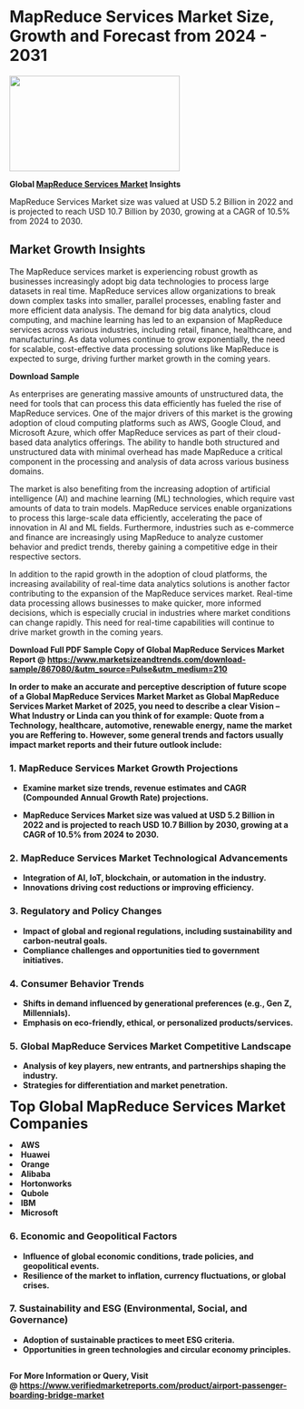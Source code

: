 <H1>MapReduce Services Market Size, Growth and Forecast from 2024 - 2031</H1><img class="aligncenter size-medium wp-image-584254" src="https://thirdeyenews.in/wp-content/uploads/2024/09/Global-Market-Research-300x168.jpeg" alt="" width="300" height="168" /><p><strong>Global&nbsp;<a href="https://www.marketsizeandtrends.com/download-sample/867080/&amp;utm_source=Pulse&amp;utm_medium=210">MapReduce Services Market</a> Insights</strong></p><p>MapReduce Services Market size was valued at USD 5.2 Billion in 2022 and is projected to reach USD 10.7 Billion by 2030, growing at a CAGR of 10.5% from 2024 to 2030.</p><p><h2>Market Growth Insights</h2> <p>The MapReduce services market is experiencing robust growth as businesses increasingly adopt big data technologies to process large datasets in real time. MapReduce services allow organizations to break down complex tasks into smaller, parallel processes, enabling faster and more efficient data analysis. The demand for big data analytics, cloud computing, and machine learning has led to an expansion of MapReduce services across various industries, including retail, finance, healthcare, and manufacturing. As data volumes continue to grow exponentially, the need for scalable, cost-effective data processing solutions like MapReduce is expected to surge, driving further market growth in the coming years.</p> <p><strong>Download Sample</strong></p> <p>As enterprises are generating massive amounts of unstructured data, the need for tools that can process this data efficiently has fueled the rise of MapReduce services. One of the major drivers of this market is the growing adoption of cloud computing platforms such as AWS, Google Cloud, and Microsoft Azure, which offer MapReduce services as part of their cloud-based data analytics offerings. The ability to handle both structured and unstructured data with minimal overhead has made MapReduce a critical component in the processing and analysis of data across various business domains.</p> <p>The market is also benefiting from the increasing adoption of artificial intelligence (AI) and machine learning (ML) technologies, which require vast amounts of data to train models. MapReduce services enable organizations to process this large-scale data efficiently, accelerating the pace of innovation in AI and ML fields. Furthermore, industries such as e-commerce and finance are increasingly using MapReduce to analyze customer behavior and predict trends, thereby gaining a competitive edge in their respective sectors.</p> <p>In addition to the rapid growth in the adoption of cloud platforms, the increasing availability of real-time data analytics solutions is another factor contributing to the expansion of the MapReduce services market. Real-time data processing allows businesses to make quicker, more informed decisions, which is especially crucial in industries where market conditions can change rapidly. This need for real-time capabilities will continue to drive market growth in the coming years.</p> <p><strong></p><p><span class=""><strong>Download Full PDF Sample Copy of Global MapReduce Services Market Report</strong> @ <a href="https://www.marketsizeandtrends.com/download-sample/867080/&amp;utm_source=Pulse&amp;utm_medium=210" target="_blank">https://www.marketsizeandtrends.com/download-sample/867080/&amp;utm_source=Pulse&amp;utm_medium=210</a></span></p><p>In order to make an accurate and perceptive description of future scope of a Global&nbsp;MapReduce Services Market Market as Global&nbsp;MapReduce Services Market Market of 2025, you need to describe a clear Vision &ndash; What Industry or Linda can you think of for example: Quote from a Technology, healthcare, automotive, renewable energy, name the market you are Reffering to. However, some general trends and factors usually impact market reports and their future outlook include:</p><h3>1.&nbsp;<strong>MapReduce Services Market Growth Projections</strong></h3><ul><li>Examine market size trends, revenue estimates and CAGR (Compounded Annual Growth Rate) projections.</li><li><p>MapReduce Services Market size was valued at USD 5.2 Billion in 2022 and is projected to reach USD 10.7 Billion by 2030, growing at a CAGR of 10.5% from 2024 to 2030.</p></li></ul><h3>2.&nbsp;<strong>MapReduce Services Market Technological Advancements</strong></h3><ul><li>Integration of AI, IoT, blockchain, or automation in the industry.</li><li>Innovations driving cost reductions or improving efficiency.</li></ul><h3>3.&nbsp;<strong>Regulatory and Policy Changes</strong></h3><ul><li>Impact of global and regional regulations, including sustainability and carbon-neutral goals.</li><li>Compliance challenges and opportunities tied to government initiatives.</li></ul><h3>4.&nbsp;<strong>Consumer Behavior Trends</strong></h3><ul><li>Shifts in demand influenced by generational preferences (e.g., Gen Z, Millennials).</li><li>Emphasis on eco-friendly, ethical, or personalized products/services.</li></ul><h3>5.&nbsp;<strong>Global MapReduce Services Market Competitive Landscape</strong></h3><ul><li>Analysis of key players, new entrants, and partnerships shaping the industry.</li><li>Strategies for differentiation and market penetration.</li></ul><p data-pm-slice="1 1 []"><span style="color: inherit; font-family: inherit; font-size: 25px;">Top Global MapReduce Services Market Companies</span></p><div class="" data-test-id=""><p><li>AWS</li><li> Huawei</li><li> Orange</li><li> Alibaba</li><li> Hortonworks</li><li> Qubole</li><li> IBM</li><li> Microsoft</li></p></div><h3>6.&nbsp;<strong>Economic and Geopolitical Factors</strong></h3><ul><li>Influence of global economic conditions, trade policies, and geopolitical events.</li><li>Resilience of the market to inflation, currency fluctuations, or global crises.</li></ul><h3>7.&nbsp;<strong>Sustainability and ESG (Environmental, Social, and Governance)</strong></h3><ul><li>Adoption of sustainable practices to meet ESG criteria.</li><li>Opportunities in green technologies and circular economy principles.</li></ul><h2><strong style="font-size: 14px;">For More Information or Query, Visit @&nbsp;</strong><a style="background-color: #ffffff; font-size: 14px;" href="https://www.marketsizeandtrends.com/report/mapreduce-services-market/" target="_blank">https://www.verifiedmarketreports.com/product/airport-passenger-boarding-bridge-market</a></h2>
